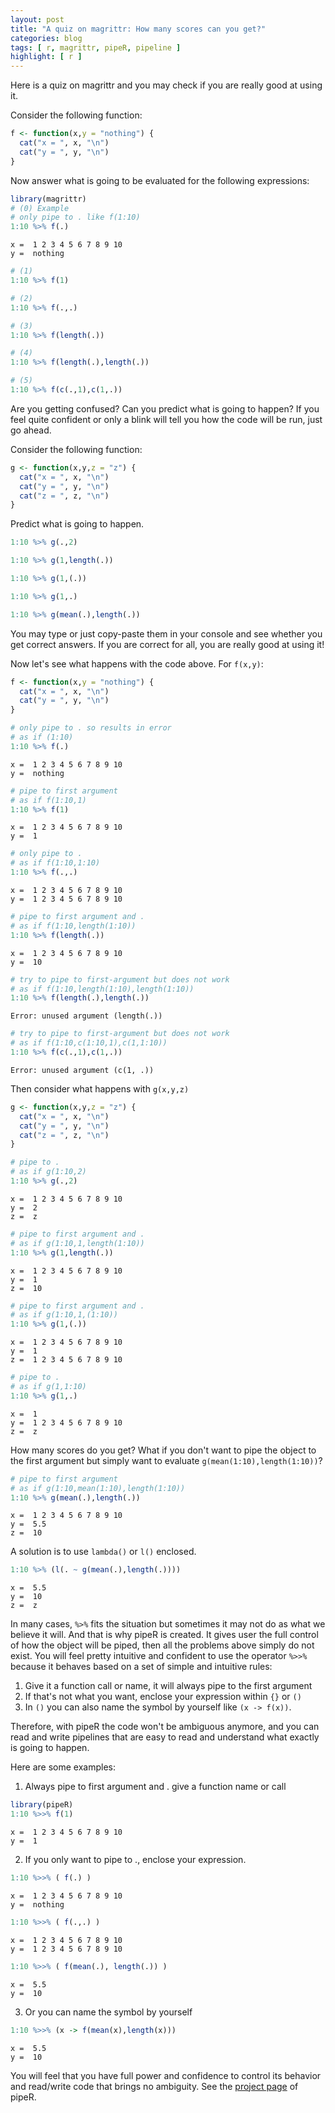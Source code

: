 ```yaml
---
layout: post
title: "A quiz on magrittr: How many scores can you get?"
categories: blog
tags: [ r, magrittr, pipeR, pipeline ]
highlight: [ r ]
---
```




Here is a quiz on magrittr and you may check if you are really good at using it.

Consider the following function:


```r
f <- function(x,y = "nothing") {
  cat("x = ", x, "\n")
  cat("y = ", y, "\n")
}
```

Now answer what is going to be evaluated for the following expressions:


```r
library(magrittr)
# (0) Example
# only pipe to . like f(1:10)
1:10 %>% f(.) 
```

```
x =  1 2 3 4 5 6 7 8 9 10 
y =  nothing 
```

```r
# (1)
1:10 %>% f(1)
```

```r
# (2)
1:10 %>% f(.,.)
```

```r
# (3)
1:10 %>% f(length(.)) 
```

```r
# (4)
1:10 %>% f(length(.),length(.)) 
```

```r
# (5)
1:10 %>% f(c(.,1),c(1,.))
```

Are you getting confused? Can you predict what is going to happen? If you feel quite confident or only a blink will tell you how the code will be run, just go ahead.

Consider the following function:


```r
g <- function(x,y,z = "z") {
  cat("x = ", x, "\n")
  cat("y = ", y, "\n")
  cat("z = ", z, "\n")
}
```

Predict what is going to happen.

```r
1:10 %>% g(.,2)
```

```r
1:10 %>% g(1,length(.))
```

```r
1:10 %>% g(1,(.))
```

```r
1:10 %>% g(1,.)
```

```r
1:10 %>% g(mean(.),length(.))
```

You may type or just copy-paste them in your console and see whether you get correct answers. If you are correct for all, you are really good at using it!

Now let's see what happens with the code above. For `f(x,y)`:


```r
f <- function(x,y = "nothing") {
  cat("x = ", x, "\n")
  cat("y = ", y, "\n")
}
```


```r
# only pipe to . so results in error
# as if (1:10)
1:10 %>% f(.) 
```

```
x =  1 2 3 4 5 6 7 8 9 10 
y =  nothing 
```


```r
# pipe to first argument
# as if f(1:10,1)
1:10 %>% f(1) 
```

```
x =  1 2 3 4 5 6 7 8 9 10 
y =  1 
```


```r
# only pipe to .
# as if f(1:10,1:10)
1:10 %>% f(.,.) 
```

```
x =  1 2 3 4 5 6 7 8 9 10 
y =  1 2 3 4 5 6 7 8 9 10 
```


```r
# pipe to first argument and .
# as if f(1:10,length(1:10))
1:10 %>% f(length(.)) 
```

```
x =  1 2 3 4 5 6 7 8 9 10 
y =  10 
```


```r
# try to pipe to first-argument but does not work
# as if f(1:10,length(1:10),length(1:10))
1:10 %>% f(length(.),length(.)) 
```

```
Error: unused argument (length(.))
```


```r
# try to pipe to first-argument but does not work
# as if f(1:10,c(1:10,1),c(1,1:10))
1:10 %>% f(c(.,1),c(1,.))
```

```
Error: unused argument (c(1, .))
```

Then consider what happens with `g(x,y,z)`


```r
g <- function(x,y,z = "z") {
  cat("x = ", x, "\n")
  cat("y = ", y, "\n")
  cat("z = ", z, "\n")
}
```


```r
# pipe to .
# as if g(1:10,2)
1:10 %>% g(.,2)
```

```
x =  1 2 3 4 5 6 7 8 9 10 
y =  2 
z =  z 
```


```r
# pipe to first argument and .
# as if g(1:10,1,length(1:10))
1:10 %>% g(1,length(.))
```

```
x =  1 2 3 4 5 6 7 8 9 10 
y =  1 
z =  10 
```


```r
# pipe to first argument and .
# as if g(1:10,1,(1:10))
1:10 %>% g(1,(.))
```

```
x =  1 2 3 4 5 6 7 8 9 10 
y =  1 
z =  1 2 3 4 5 6 7 8 9 10 
```


```r
# pipe to .
# as if g(1,1:10)
1:10 %>% g(1,.)
```

```
x =  1 
y =  1 2 3 4 5 6 7 8 9 10 
z =  z 
```

How many scores do you get? What if you don't want to pipe the object to the first argument but simply want to evaluate `g(mean(1:10),length(1:10))`?


```r
# pipe to first argument
# as if g(1:10,mean(1:10),length(1:10))
1:10 %>% g(mean(.),length(.))
```

```
x =  1 2 3 4 5 6 7 8 9 10 
y =  5.5 
z =  10 
```

A solution is to use `lambda()` or `l()` enclosed.


```r
1:10 %>% (l(. ~ g(mean(.),length(.))))
```

```
x =  5.5 
y =  10 
z =  z 
```

In many cases, `%>%` fits the situation but sometimes it may not do as what we believe it will. And that is why pipeR is created. It gives user the full control of how the object will be piped, then all the problems above simply do not exist. You will feel pretty intuitive and confident to use the operator `%>>%` because it behaves based on a set of simple and intuitive rules:

1. Give it a function call or name, it will always pipe to the first argument
2. If that's not what you want, enclose your expression within `{}` or `()`
3. In `()` you can also name the symbol by yourself like `(x -> f(x))`.

Therefore, with pipeR the code won't be ambiguous anymore, and you can read and write pipelines that are easy to read and understand what exactly is going to happen.

Here are some examples:

1. Always pipe to first argument and . give a function name or call


```r
library(pipeR)
1:10 %>>% f(1)
```

```
x =  1 2 3 4 5 6 7 8 9 10 
y =  1 
```

2. If you only want to pipe to ., enclose your expression.


```r
1:10 %>>% ( f(.) )
```

```
x =  1 2 3 4 5 6 7 8 9 10 
y =  nothing 
```


```r
1:10 %>>% ( f(.,.) )
```

```
x =  1 2 3 4 5 6 7 8 9 10 
y =  1 2 3 4 5 6 7 8 9 10 
```


```r
1:10 %>>% ( f(mean(.), length(.)) )
```

```
x =  5.5 
y =  10 
```

3. Or you can name the symbol by yourself


```r
1:10 %>>% (x -> f(mean(x),length(x)))
```

```
x =  5.5 
y =  10 
```

You will feel that you have full power and confidence to control its behavior and read/write code that brings no ambiguity. See the [project page](http://renkun.me/pipeR/) of pipeR.
